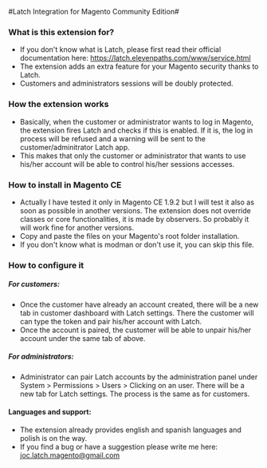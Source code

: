 #Latch Integration for Magento Community Edition#

### What is this extension for? ###
* If you don't know what is Latch, please first read their official documentation here: https://latch.elevenpaths.com/www/service.html
* The extension adds an extra feature for your Magento security thanks to Latch.
* Customers and administrators sessions will be doubly protected.
	
### How the extension works ###
* Basically, when the customer or administrator wants to log in Magento, the extension fires Latch and checks if this is enabled. If it is, the log in process will be refused and a warning will be sent to the customer/adminitrator Latch app.
* This makes that only the customer or administrator that wants to use his/her account will be able to control his/her sessions accesses.
		
### How to install in Magento CE ###
* Actually I have tested it only in Magento CE 1.9.2 but I will test it also as soon as possible in another versions. The extension does not override classes or core functionalities, it is made by observers. So probably it will work fine for another versions.
* Copy and paste the files on your Magento's root folder installation.
* If you don't know what is modman or don't use it, you can skip this file.

### How to configure it ###
##### For customers: #####
* Once the customer have already an account created, there will be a new tab in customer dashboard with Latch settings. There the customer will can type the token and pair his/her account with Latch.
* Once the account is paired, the customer will be able to unpair his/her account under the same tab of above.

##### For administrators: #####
* Administrator can pair Latch accounts by the administration panel under System > Permissions > Users > Clicking on an user. There will be a new tab for Latch settings. The process is the same as for customers.

#### Languages and support: ####
* The extension already provides english and spanish languages and polish is on the way.
* If you find a bug or have a suggestion please write me here: joc.latch.magento@gmail.com
